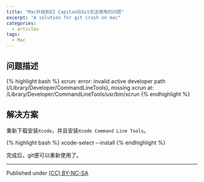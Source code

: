 ```yaml
---
title: "Mac升级到EI Capitan后Git无法使用的问题"
excerpt: "A solution for git crush on mac"
categories:
  - articles
tags:
  - Mac
---
```


## 问题描述
{% highlight bash %}
xcrun: error: invalid active developer path (/Library/Developer/CommandLineTools), missing xcrun at: /Library/Developer/CommandLineTools/usr/bin/xcrun
{% endhighlight %}



## 解决方案
重新下载安装`Xcode`，并且安装`Xcode Command Line Tools`。

{% highlight bash %}
xcode-select --install
{% endhighlight %}

完成后，git便可以重新使用了。

---
Published under <a rel="license" href="http://creativecommons.org/licenses/by-nc-sa/3.0/">(CC) BY-NC-SA </a>
